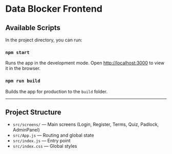 # Data Blocker Frontend

## Available Scripts

In the project directory, you can run:

### `npm start`
Runs the app in the development mode.
Open [http://localhost:3000](http://localhost:3000) to view it in the browser.

### `npm run build`
Builds the app for production to the `build` folder.

---

## Project Structure
- `src/screens/` — Main screens (Login, Register, Terms, Quiz, Padlock, AdminPanel)
- `src/App.js` — Routing and global state
- `src/index.js` — Entry point
- `src/index.css` — Global styles

